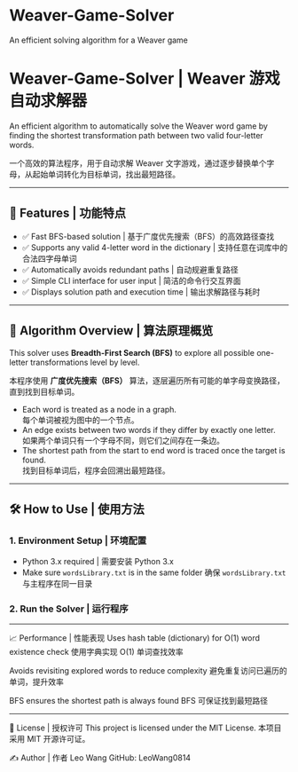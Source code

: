 # Weaver-Game-Solver
An efficient solving algorithm for a Weaver game
# Weaver-Game-Solver | Weaver 游戏自动求解器

An efficient algorithm to automatically solve the Weaver word game by finding the shortest transformation path between two valid four-letter words.

一个高效的算法程序，用于自动求解 Weaver 文字游戏，通过逐步替换单个字母，从起始单词转化为目标单词，找出最短路径。

---

## 📌 Features | 功能特点

- ✅ Fast BFS-based solution | 基于广度优先搜索（BFS）的高效路径查找
- ✅ Supports any valid 4-letter word in the dictionary | 支持任意在词库中的合法四字母单词
- ✅ Automatically avoids redundant paths | 自动规避重复路径
- ✅ Simple CLI interface for user input | 简洁的命令行交互界面
- ✅ Displays solution path and execution time | 输出求解路径与耗时

---

## 🧠 Algorithm Overview | 算法原理概览

This solver uses **Breadth-First Search (BFS)** to explore all possible one-letter transformations level by level.

本程序使用 **广度优先搜索（BFS）** 算法，逐层遍历所有可能的单字母变换路径，直到找到目标单词。

- Each word is treated as a node in a graph.  
  每个单词被视为图中的一个节点。
- An edge exists between two words if they differ by exactly one letter.  
  如果两个单词只有一个字母不同，则它们之间存在一条边。
- The shortest path from the start to end word is traced once the target is found.  
  找到目标单词后，程序会回溯出最短路径。

---

## 🛠 How to Use | 使用方法

### 1. Environment Setup | 环境配置

- Python 3.x required | 需要安装 Python 3.x
- Make sure `wordsLibrary.txt` is in the same folder
  确保 `wordsLibrary.txt` 与主程序在同一目录

### 2. Run the Solver | 运行程序

---

📈 Performance | 性能表现
Uses hash table (dictionary) for O(1) word existence check
使用字典实现 O(1) 单词查找效率

Avoids revisiting explored words to reduce complexity
避免重复访问已遍历的单词，提升效率

BFS ensures the shortest path is always found
BFS 可保证找到最短路径

---

📘 License | 授权许可
This project is licensed under the MIT License.
本项目采用 MIT 开源许可证。

✍️ Author | 作者
Leo Wang
GitHub: LeoWang0814
